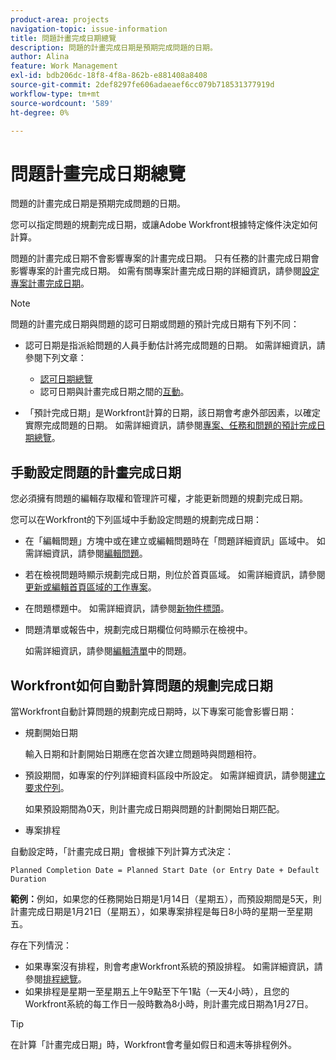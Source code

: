 ```yaml
---
product-area: projects
navigation-topic: issue-information
title: 問題計畫完成日期總覽
description: 問題的計畫完成日期是預期完成問題的日期。
author: Alina
feature: Work Management
exl-id: bdb206dc-18f8-4f8a-862b-e881408a8408
source-git-commit: 2def8297fe606adaeaef6cc079b718531377919d
workflow-type: tm+mt
source-wordcount: '589'
ht-degree: 0%

---
```


# 問題計畫完成日期總覽

問題的計畫完成日期是預期完成問題的日期。

您可以指定問題的規劃完成日期，或讓Adobe Workfront根據特定條件決定如何計算。

問題的計畫完成日期不會影響專案的計畫完成日期。 只有任務的計畫完成日期會影響專案的計畫完成日期。 如需有關專案計畫完成日期的詳細資訊，請參閱[設定專案計畫完成日期](../../../manage-work/projects/planning-a-project/project-planned-completion-date.md)。

>[!NOTE]
>
>問題的計畫完成日期與問題的認可日期或問題的預計完成日期有下列不同：
>
>* 認可日期是指派給問題的人員手動估計將完成問題的日期。 如需詳細資訊，請參閱下列文章：
>
>   * [認可日期總覽](../../../manage-work/projects/updating-work-in-a-project/overview-of-commit-dates.md)
>   * 認可日期與計畫完成日期之間的[互動](../../../manage-work/projects/updating-work-in-a-project/interactions-between-commit-and-planned-completion-dates.md)。
>
>* 「預計完成日期」是Workfront計算的日期，該日期會考慮外部因素，以確定實際完成問題的日期。 如需詳細資訊，請參閱[專案、任務和問題的預計完成日期總覽](../../../manage-work/projects/planning-a-project/project-projected-completion-date.md)。
>

## 手動設定問題的計畫完成日期

您必須擁有問題的編輯存取權和管理許可權，才能更新問題的規劃完成日期。

您可以在Workfront的下列區域中手動設定問題的規劃完成日期：

* 在「編輯問題」方塊中或在建立或編輯問題時在「問題詳細資訊」區域中。 如需詳細資訊，請參閱[編輯問題](../../../manage-work/issues/manage-issues/edit-issues.md)。
* 若在檢視問題時顯示規劃完成日期，則位於首頁區域。 如需詳細資訊，請參閱[更新或編輯首頁區域的工作專案](../../../workfront-basics/using-home/using-the-home-area/update-and-edit-work-item-home.md)。
* 在問題標題中。 如需詳細資訊，請參閱[新物件標頭](../../../workfront-basics/the-new-workfront-experience/new-object-headers.md)。
* 問題清單或報告中，規劃完成日期欄位何時顯示在檢視中。

  如需詳細資訊，請參閱[編輯清單](../../../manage-work/issues/manage-issues/edit-issues-in-a-list.md)中的問題。

## Workfront如何自動計算問題的規劃完成日期

當Workfront自動計算問題的規劃完成日期時，以下專案可能會影響日期：

* 規劃開始日期

  輸入日期和計劃開始日期應在您首次建立問題時與問題相符。

* 預設期間，如專案的佇列詳細資料區段中所設定。 如需詳細資訊，請參閱[建立要求佇列](../../../manage-work/requests/create-and-manage-request-queues/create-request-queue.md)。

  如果預設期間為0天，則計畫完成日期與問題的計劃開始日期匹配。

* 專案排程

自動設定時，「計畫完成日期」會根據下列計算方式決定：

```
Planned Completion Date = Planned Start Date (or Entry Date + Default Duration
```

**範例：**&#x200B;例如，如果您的任務開始日期是1月14日（星期五），而預設期間是5天，則計畫完成日期是1月21日（星期五），如果專案排程是每日8小時的星期一至星期五。

存在下列情況：

* 如果專案沒有排程，則會考慮Workfront系統的預設排程。 如需詳細資訊，請參閱[排程總覽](../../../administration-and-setup/set-up-workfront/configure-timesheets-schedules/schedules-overview.md)。
* 如果排程是星期一至星期五上午9點至下午1點（一天4小時），且您的Workfront系統的每工作日一般時數為8小時，則計畫完成日期為1月27日。

>[!TIP]
>
>在計算「計畫完成日期」時，Workfront會考量如假日和週末等排程例外。


